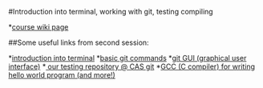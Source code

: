 #Introduction into terminal, working with git, testing compiling

*[course wiki page](http://cas.famu.cz/wiki/index.php/%3D%3D%3D_Datov%C3%A9_struktury_lidsk%C3%BDmi_smysly_%3D%3D%3D )

##Some useful links from second session:

*[introduction into terminal](http://blog.teamtreehouse.com/introduction-to-the-mac-os-x-command-line)
*[basic git commands](https://rogerdudler.github.io/git-guide/files/git_cheat_sheet.pdf)
*[git GUI (graphical user interface)](https://desktop.github.com/)
*[ our testing repository @ CAS git](https://github.com/CAS-FAMU/gitExample)
*[GCC (C compiler) for writing hello world program (and more!)](https://github.com/kennethreitz/osx-gcc-installer)

